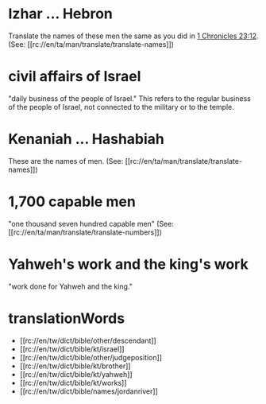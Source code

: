 # Izhar ... Hebron

Translate the names of these men the same as you did in [1 Chronicles 23:12](../23/12.md). (See: [[rc://en/ta/man/translate/translate-names]])

# civil affairs of Israel

"daily business of the people of Israel." This refers to the regular business of the people of Israel, not connected to the military or to the temple.

# Kenaniah ... Hashabiah

These are the names of men. (See: [[rc://en/ta/man/translate/translate-names]])

# 1,700 capable men

"one thousand seven hundred capable men" (See: [[rc://en/ta/man/translate/translate-numbers]])

# Yahweh's work and the king's work

"work done for Yahweh and the king."

# translationWords

* [[rc://en/tw/dict/bible/other/descendant]]
* [[rc://en/tw/dict/bible/kt/israel]]
* [[rc://en/tw/dict/bible/other/judgeposition]]
* [[rc://en/tw/dict/bible/kt/brother]]
* [[rc://en/tw/dict/bible/kt/yahweh]]
* [[rc://en/tw/dict/bible/kt/works]]
* [[rc://en/tw/dict/bible/names/jordanriver]]